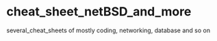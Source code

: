 # cheat_sheet_netBSD_and_more
several_cheat_sheets of mostly coding, networking, database and so on 
